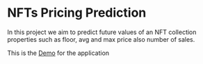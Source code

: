 # NFTs Pricing Prediction 

In this project we aim to predict future values of an NFT collection properties such as floor, avg and max price also number of sales.

This is the [Demo](https://www.youtube.com/watch?v=IqxD4vGTysE&t=1s&ab_channel=OussamaAouini) for the application 